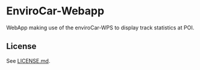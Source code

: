# EnviroCar-Webapp

WebApp making use of the enviroCar-WPS to display track statistics at POI.

## License

See [LICENSE.md](LICENSE.md).
